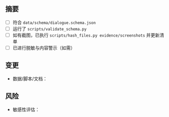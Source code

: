 ## 摘要
- [ ] 符合 `data/schema/dialogue.schema.json`
- [ ] 运行了 `scripts/validate_schema.py`
- [ ] 如有截图，已执行 `scripts/hash_files.py evidence/screenshots` 并更新清单
- [ ] 已进行脱敏与内容警示（如需）

## 变更
- 数据/脚本/文档：

## 风险
- 敏感性评估：
